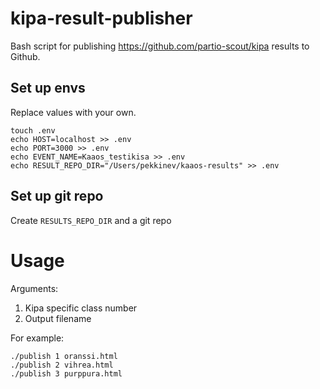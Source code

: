 # kipa-result-publisher

Bash script for publishing https://github.com/partio-scout/kipa results to Github.

## Set up envs

Replace values with your own.

```
touch .env
echo HOST=localhost >> .env
echo PORT=3000 >> .env
echo EVENT_NAME=Kaaos_testikisa >> .env
echo RESULT_REPO_DIR="/Users/pekkinev/kaaos-results" >> .env
```

## Set up git repo

Create `RESULTS_REPO_DIR` and a git repo

# Usage

Arguments: 

1. Kipa specific class number
2. Output filename

For example: 

```
./publish 1 oranssi.html
./publish 2 vihrea.html
./publish 3 purppura.html
```
